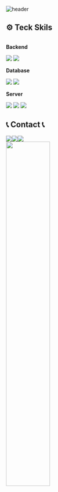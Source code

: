 <!--
**GaBaljaintheroom/GaBaljaintheroom** is a ✨ _special_ ✨ repository because its `README.md` (this file) appears on your GitHub profile.

Here are some ideas to get you started:

- 🔭 I’m currently working on ...
- 🌱 I’m currently learning ...
- 👯 I’m looking to collaborate on ...
- 🤔 I’m looking for help with ...
- 💬 Ask me about ...
- 📫 How to reach me: ...
- 😄 Pronouns: ...
- ⚡ Fun fact: ...
-->
![header](https://capsule-render.vercel.app/api?type=rounded&height=200&color=gradient&text=JUNSU%20PARK&section=header&reversal=false&textBg=false&fontAlign=50&animation=fadeIn&descAlignY=50&descAlign=50)
## ⚙️ Teck Skils
<div style="display:flex; flex-direction:column; align-items:flex-start;">
    <!-- Backend -->
    <p><strong>Backend</strong></p>
    <div>
        <img src="https://img.shields.io/badge/Java-007396?style=for-the-badge&logo=Java&logoColor=white"> 
        <img src="https://img.shields.io/badge/Spring%20Boot-6DB33F?style=for-the-badge&logo=Spring%20Boot&logoColor=white"/>
    </div>
    <!-- Database -->
    <p><strong>Database</strong></p>
    <div>
        <img src="https://img.shields.io/badge/mysql-4479A1?style=for-the-badge&logo=mysql&logoColor=white"> 
        <img src="https://img.shields.io/badge/redis-CC342D?style=for-the-badge&logo=redis&logoColor=white"> 
    </div>
    <!-- Server -->
    <p><strong>Server</strong></p>
    <div>
        <img src="https://img.shields.io/badge/linux-FCC624?style=for-the-badge&logo=linux&logoColor=black"> 
        <img src="https://img.shields.io/badge/Amazon AWS-232F3E?style=for-the-badge&logo=amazonwebservices&logoColor=white"> 
        <img src="https://img.shields.io/badge/Docker-2496ED?style=for-the-badge&logo=docker&logoColor=white"> 
    </div>
</div>

## 📞 Contact 📞
<div style="display:flex; flex-direction:row;">
  <a href="mailto:junsu1222@naver.com">
        <img src="https://img.shields.io/badge/mail-EA4335?style=for-the-badge&logo=Gmail&logoColor=white"> 
  </a>
  <a href="https://velog.io/@junsu1222/posts">
        <img src="https://img.shields.io/badge/velog-11B48A?style=for-the-badge&logo=Vimeo&logoColor=white">
  </a>
  <a href="https://www.linkedin.com/in/%EC%A4%80%EC%88%98-%EB%B0%95-585029266/">
        <img src="https://img.shields.io/badge/LinkedIn-0A66C2?style=for-the-badge&logo=LinkedIn&logoColor=white">
  </a>
</div>
<div align='left'>
  <img width="49%" src="https://velog-readme-stats.vercel.app/api?name=junsu1222&color=black">
</div>

